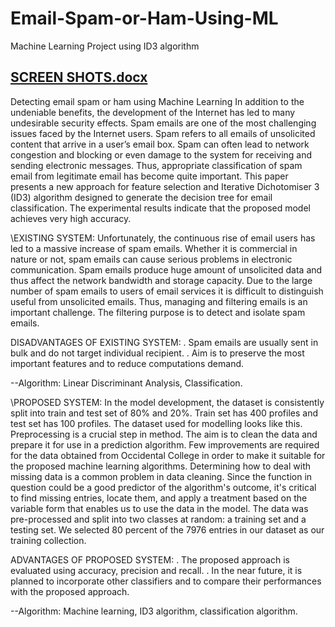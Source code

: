 # Email-Spam-or-Ham-Using-ML
Machine Learning Project using ID3 algorithm

[SCREEN SHOTS.docx](https://github.com/GyaneshwarMaddela/Email-Spam-or-Ham-Using-ML/files/11925759/SCREEN.SHOTS.docx)
---------------------------------------------------------------------------
Detecting email spam or ham using Machine Learning
In addition to the undeniable benefits, the development of the Internet has led to many undesirable security effects. Spam emails are one of the most challenging issues faced by the Internet users. Spam refers to all emails of unsolicited content that arrive in a user’s email box. Spam can often lead to network congestion and blocking or even damage to the system for receiving and sending electronic messages. Thus, appropriate classification of spam email from legitimate email has become quite important. This paper presents a new approach for feature selection and Iterative Dichotomiser 3 (ID3) algorithm designed to generate the decision tree for email classification. The experimental results indicate that the proposed model achieves very high accuracy.

\EXISTING SYSTEM:
Unfortunately, the continuous rise of email users has led to a massive increase of spam emails. Whether it is commercial in nature or not, spam emails can cause serious problems in electronic communication. Spam emails produce huge amount of unsolicited data and thus affect the network bandwidth and storage capacity. Due to the large number of spam emails to users of email services it is difficult to distinguish useful from unsolicited emails. Thus, managing and filtering emails is an important challenge. The filtering purpose is to detect and isolate spam emails.

DISADVANTAGES OF EXISTING SYSTEM:
.	Spam emails are usually sent in bulk and do not target individual recipient. 
.	Aim is to preserve the most important features and to reduce computations demand.

--Algorithm: Linear Discriminant Analysis, Classification.

\PROPOSED SYSTEM:
In the model development, the dataset is consistently split into train and test set of 80% and 20%. Train set has 400 profiles and test set has 100 profiles. The dataset used for modelling looks like this. Preprocessing is a crucial step in method. The aim is to clean the data and prepare it for use in a prediction algorithm. Few improvements are required for the data obtained from Occidental College in order to make it suitable for the proposed machine learning algorithms. Determining how to deal with missing data is a common problem in data cleaning. Since the function in question could be a good predictor of the algorithm's outcome, it's critical to find missing entries, locate them, and apply a treatment based on the variable form that enables us to use the data in the model. The data was pre-processed and split into two classes at random: a training set and a testing set. We selected 80 percent of the 7976 entries in our dataset as our training collection.

ADVANTAGES OF PROPOSED SYSTEM:
.	The proposed approach is evaluated using accuracy, precision and recall. 
.	In the near future, it is planned to incorporate other classifiers and to compare their performances with the proposed approach.

--Algorithm: Machine learning, ID3 algorithm, classification algorithm.



